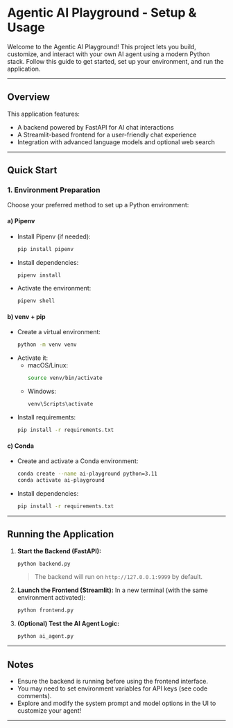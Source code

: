 # Agentic AI Playground - Setup & Usage

Welcome to the Agentic AI Playground! This project lets you build, customize, and interact with your own AI agent using a modern Python stack. Follow this guide to get started, set up your environment, and run the application.

---

## Overview

This application features:

- A backend powered by FastAPI for AI chat interactions
- A Streamlit-based frontend for a user-friendly chat experience
- Integration with advanced language models and optional web search

---

## Quick Start

### 1. Environment Preparation

Choose your preferred method to set up a Python environment:

#### a) Pipenv

- Install Pipenv (if needed):
  ```bash
  pip install pipenv
  ```
- Install dependencies:
  ```bash
  pipenv install
  ```
- Activate the environment:
  ```bash
  pipenv shell
  ```

#### b) venv + pip

- Create a virtual environment:
  ```bash
  python -m venv venv
  ```
- Activate it:
  - macOS/Linux:
    ```bash
    source venv/bin/activate
    ```
  - Windows:
    ```bash
    venv\Scripts\activate
    ```
- Install requirements:
  ```bash
  pip install -r requirements.txt
  ```

#### c) Conda

- Create and activate a Conda environment:
  ```bash
  conda create --name ai-playground python=3.11
  conda activate ai-playground
  ```
- Install dependencies:
  ```bash
  pip install -r requirements.txt
  ```

---

## Running the Application

1. **Start the Backend (FastAPI):**

   ```bash
   python backend.py
   ```

   > The backend will run on `http://127.0.0.1:9999` by default.

2. **Launch the Frontend (Streamlit):**
   In a new terminal (with the same environment activated):

   ```bash
   python frontend.py
   ```

3. **(Optional) Test the AI Agent Logic:**
   ```bash
   python ai_agent.py
   ```

---

## Notes

- Ensure the backend is running before using the frontend interface.
- You may need to set environment variables for API keys (see code comments).
- Explore and modify the system prompt and model options in the UI to customize your agent!

---
